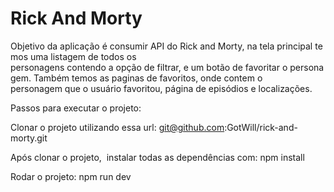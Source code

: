 
# Rick And Morty

Objetivo da aplicação é consumir API do Rick and Morty, na tela principal temos uma listagem de todos os personagens contendo a opção de filtrar, e um botão de favoritar o personagem. Também temos as paginas de favoritos, onde contem o personagem que o usuário favoritou, página de episódios e localizações.

Passos para executar o projeto:

Clonar o projeto utilizando essa url: git@github.com:GotWill/rick-and-morty.git

Após clonar o projeto, 
instalar todas as dependências com: npm install

Rodar o projeto: npm run dev

